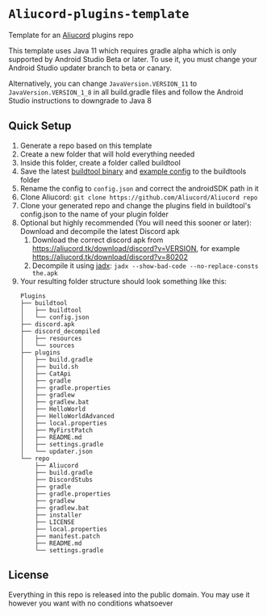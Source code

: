 # `Aliucord-plugins-template`

Template for an [Aliucord](https://github.com/Aliucord) plugins repo

This template uses Java 11 which requires gradle alpha which is only supported by Android Studio Beta or later.
To use it, you must change your Android Studio updater branch to beta or canary.

Alternatively, you can change `JavaVersion.VERSION_11` to `JavaVersion.VERSION_1_8` in all build.gradle files and follow
the Android Studio instructions to downgrade to Java 8

## Quick Setup

1. Generate a repo based on this template
2. Create a new folder that will hold everything needed
3. Inside this folder, create a folder called buildtool
4. Save the latest [buildtool binary](https://github.com/Aliucord/buildtool/releases/latest/download/buildtool) and [example config](https://github.com/Aliucord/buildtool/blob/main/config.example.json) to the buildtools folder
5. Rename the config to `config.json` and correct the androidSDK path in it
6. Clone Aliucord: `git clone https://github.com/Aliucord/Aliucord repo`
7. Clone your generated repo and change the plugins field in buildtool's config.json to the name of your plugin folder
8. Optional but highly recommended (You will need this sooner or later): Download and decompile the latest Discord apk
   1. Download the correct discord apk from <https://aliucord.tk/download/discord?v=VERSION>, for example <https://aliucord.tk/download/discord?v=80202>
   2. Decompile it using [jadx](https://github.com/skylot/jadx): `jadx --show-bad-code --no-replace-consts the.apk`
9. Your resulting folder structure should look something like this:
    ```
    Plugins
    ├── buildtool
    │   ├── buildtool
    │   └── config.json
    ├── discord.apk
    ├── discord_decompiled
    │   ├── resources
    │   └── sources
    ├── plugins
    │   ├── build.gradle
    │   ├── build.sh
    │   ├── CatApi
    │   ├── gradle
    │   ├── gradle.properties
    │   ├── gradlew
    │   ├── gradlew.bat
    │   ├── HelloWorld
    │   ├── HelloWorldAdvanced
    │   ├── local.properties
    │   ├── MyFirstPatch
    │   ├── README.md
    │   ├── settings.gradle
    │   └── updater.json
    └── repo
        ├── Aliucord
        ├── build.gradle
        ├── DiscordStubs
        ├── gradle
        ├── gradle.properties
        ├── gradlew
        ├── gradlew.bat
        ├── installer
        ├── LICENSE
        ├── local.properties
        ├── manifest.patch
        ├── README.md
        └── settings.gradle
    ```

## License

Everything in this repo is released into the public domain. You may use it however you want with no conditions whatsoever